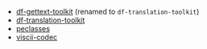 - [df-gettext-toolkit](df-gettext-toolkit/) (renamed to `df-translation-toolkit`)
- [df-translation-toolkit](df-translation-toolkit/)
- [peclasses](peclasses/)
- [viscii-codec](viscii-codec/)
